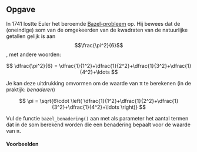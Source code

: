 ## Opgave
In 1741 lostte Euler het beroemde [Bazel-probleem](https://nl.wikipedia.org/wiki/Bazel-probleem) op. Hij bewees dat de (oneindige) som van de omgekeerden van de kwadraten van de natuurlijke getallen gelijk is aan $$\frac{\pi^2}{6}$$, met andere woorden:

$$
\dfrac{\pi^2}{6} = \dfrac{1}{1^2}+\dfrac{1}{2^2}+\dfrac{1}{3^2}+\dfrac{1}{4^2}+\ldots
$$

Je kan deze uitdrukking omvormen om de waarde van π te berekenen (in de praktijk: *benaderen*)

$$
\pi = \sqrt{6\cdot \left( \dfrac{1}{1^2}+\dfrac{1}{2^2}+\dfrac{1}{3^2}+\dfrac{1}{4^2}+\ldots \right)}
$$

Vul de functie `bazel_benadering()` aan met als parameter het aantal termen dat in de som berekend worden die een benadering bepaalt voor de waarde van π. 

#### Voorbeelden